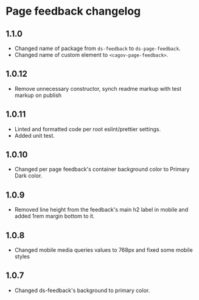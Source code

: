 # Page feedback changelog

## 1.1.0
* Changed name of package from `ds-feedback` to `ds-page-feedback`.
* Changed name of custom element to `<cagov-page-feedback>`.

## 1.0.12
* Remove unnecessary constructor, synch readme markup with test markup on publish

## 1.0.11
* Linted and formatted code per root eslint/prettier settings.
* Added unit test.

## 1.0.10
* Changed per page feedback's container background color to Primary Dark color. 

## 1.0.9
* Removed line height from the feedback's main h2 label in mobile and added 1rem margin bottom to it.

## 1.0.8
* Changed mobile media queries values to 768px and fixed some mobile styles

## 1.0.7
* Changed ds-feedback's background to primary color.
